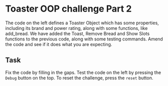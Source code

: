 # Toaster OOP challenge Part 2

The code on the left defines a Toaster Object which has some properties, including its brand and power rating, along with some functions, like add_bread. We have added the Toast, Remove Bread and Show Slots functions to the previous code, along with some testing commands. Amend the code and see if it does what you are expecting.

## Task

Fix the code by filling in the gaps. Test the code on the left by pressing the `Debug` button on the top. To reset the challenge, press the `reset` button.

